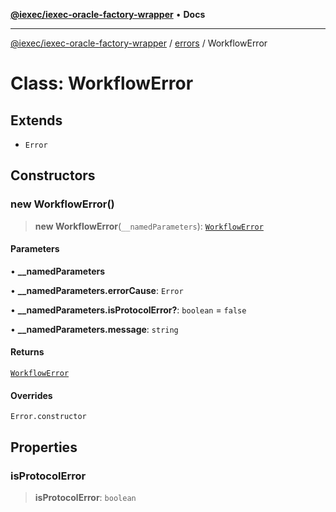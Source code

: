 [**@iexec/iexec-oracle-factory-wrapper**](../../../README.md) • **Docs**

***

[@iexec/iexec-oracle-factory-wrapper](../../../globals.md) / [errors](../README.md) / WorkflowError

# Class: WorkflowError

## Extends

- `Error`

## Constructors

### new WorkflowError()

> **new WorkflowError**(`__namedParameters`): [`WorkflowError`](WorkflowError.md)

#### Parameters

• **\_\_namedParameters**

• **\_\_namedParameters.errorCause**: `Error`

• **\_\_namedParameters.isProtocolError?**: `boolean` = `false`

• **\_\_namedParameters.message**: `string`

#### Returns

[`WorkflowError`](WorkflowError.md)

#### Overrides

`Error.constructor`

## Properties

### isProtocolError

> **isProtocolError**: `boolean`
